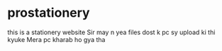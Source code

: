 # prostationery
this is a stationery website
Sir may n yea files dost k pc sy upload ki thi kyuke Mera pc kharab ho gya tha

